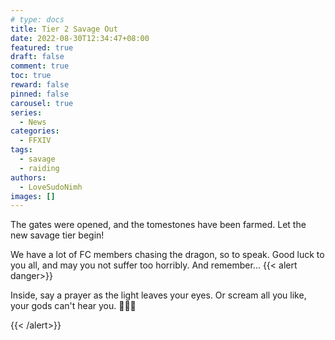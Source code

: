 ```yaml
---
# type: docs
title: Tier 2 Savage Out
date: 2022-08-30T12:34:47+08:00
featured: true
draft: false
comment: true
toc: true
reward: false
pinned: false
carousel: true
series:
  - News
categories:
  - FFXIV
tags:
  - savage
  - raiding
authors:
  - LoveSudoNimh
images: []
---
```


The gates were opened, and the tomestones have been farmed. Let the new savage tier begin!

<!--more-->

We have a lot of FC members chasing the dragon, so to speak. Good luck to you all, and may you not suffer too horribly. And remember...
{{< alert danger>}}

Inside, say a prayer as the light leaves your eyes.
Or scream all you like, your gods can't hear you.
🎵🎵🎵

{{< /alert>}}
